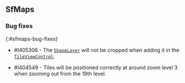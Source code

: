 ## SfMaps

### Bug fixes
{:#sfmaps-bug-fixes}

* \#I405306 - The [`ShapeLayer`](https://help.syncfusion.com/cr/wpf/Syncfusion.UI.Xaml.Maps.ShapeFileLayer.html) will not be cropped when adding it in the [`TileViewControl`](https://help.syncfusion.com/cr/wpf/Syncfusion.UI.Xaml.Maps.Tile.html).

* \#I404549 - Tiles will be positioned correctly at around zoom level 3 when zooming out from the 19th level.
